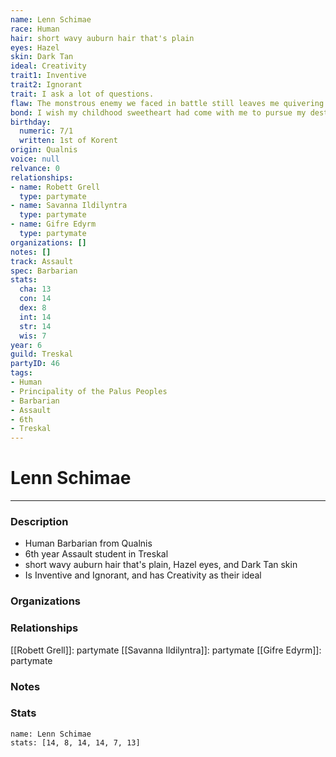 ```yaml
---
name: Lenn Schimae
race: Human
hair: short wavy auburn hair that's plain
eyes: Hazel
skin: Dark Tan
ideal: Creativity
trait1: Inventive
trait2: Ignorant
trait: I ask a lot of questions.
flaw: The monstrous enemy we faced in battle still leaves me quivering with fear.
bond: I wish my childhood sweetheart had come with me to pursue my destiny.
birthday:
  numeric: 7/1
  written: 1st of Korent
origin: Qualnis
voice: null
relvance: 0
relationships:
- name: Robett Grell
  type: partymate
- name: Savanna Ildilyntra
  type: partymate
- name: Gifre Edyrm
  type: partymate
organizations: []
notes: []
track: Assault
spec: Barbarian
stats:
  cha: 13
  con: 14
  dex: 8
  int: 14
  str: 14
  wis: 7
year: 6
guild: Treskal
partyID: 46
tags:
- Human
- Principality of the Palus Peoples
- Barbarian
- Assault
- 6th
- Treskal
---
```

# Lenn Schimae
---
### Description
- Human Barbarian from Qualnis
- 6th year Assault student in Treskal
- short wavy auburn hair that's plain, Hazel eyes, and Dark Tan skin
- Is Inventive and Ignorant, and has Creativity as their ideal

### Organizations

### Relationships
[[Robett Grell]]: partymate
[[Savanna Ildilyntra]]: partymate
[[Gifre Edyrm]]: partymate

### Notes

### Stats
```statblock
name: Lenn Schimae
stats: [14, 8, 14, 14, 7, 13]
```